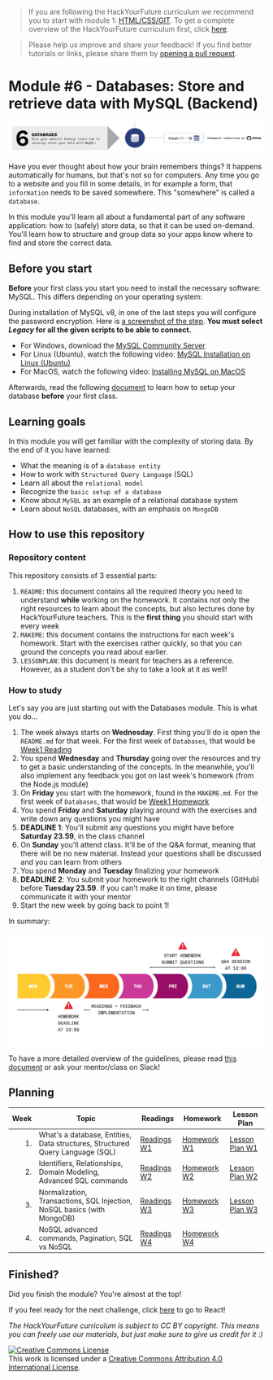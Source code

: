 > If you are following the HackYourFuture curriculum we recommend you to start with module 1: [HTML/CSS/GIT](https://github.com/HackYourFuture/HTML-CSS). To get a complete overview of the HackYourFuture curriculum first, click [here](https://github.com/HackYourFuture/curriculum).

> Please help us improve and share your feedback! If you find better tutorials or links, please share them by [opening a pull request](https://github.com/HackYourFuture/JavaScript1/pulls).

# Module #6 - Databases: Store and retrieve data with MySQL (Backend)

![Databases](./assets/databases.png)

Have you ever thought about how your brain remembers things? It happens automatically for humans, but that's not so for computers. Any time you go to a website and you fill in some details, in for example a form, that `information` needs to be saved somewhere. This "somewhere" is called a `database`.

In this module you'll learn all about a fundamental part of any software application: how to (safely) store data, so that it can be used on-demand. You'll learn how to structure and group data so your apps know where to find and store the correct data.

## Before you start

**Before** your first class you start you need to install the necessary software: MySQL. This differs depending on your operating system:

During installation of MySQL v8, in one of the last steps you will configure the password encryption.
Here is [a screenshot of the step](https://i.stack.imgur.com/nFnWV.jpg).
**You must select _Legacy_ for all the given scripts to be able to connect.**

- For Windows, download the [MySQL Community Server](https://dev.mysql.com/downloads/mysql/)
- For Linux (Ubuntu), watch the following video: [MySQL Installation on Linux (Ubuntu)](https://www.youtube.com/watch?v=Y_LibBhOGOY)
- For MacOS, watch the following video: [Installing MySQL on MacOS](https://www.youtube.com/watch?v=HxCXyxFEA0s)

Afterwards, read the following [document](./setup-db.md) to learn how to setup your database **before** your first class.

## Learning goals

In this module you will get familiar with the complexity of storing data. By the end of it you have learned:

- What the meaning is of a `database entity`
- How to work with `Structured Query Language` (SQL)
- Learn all about the `relational model`
- Recognize the `basic setup of a database`
- Know about `MySQL` as an example of a relational database system
- Learn about `NoSQL` databases, with an emphasis on `MongoDB`

## How to use this repository

### Repository content

This repository consists of 3 essential parts:

1. `README`: this document contains all the required theory you need to understand **while** working on the homework. It contains not only the right resources to learn about the concepts, but also lectures done by HackYourFuture teachers. This is the **first thing** you should start with every week
2. `MAKEME`: this document contains the instructions for each week's homework. Start with the exercises rather quickly, so that you can ground the concepts you read about earlier.
3. `LESSONPLAN`: this document is meant for teachers as a reference. However, as a student don't be shy to take a look at it as well!

### How to study

Let's say you are just starting out with the Databases module. This is what you do...

1. The week always starts on **Wednesday**. First thing you'll do is open the `README.md` for that week. For the first week of `Databases`, that would be [Week1 Reading](/Week1/README.md)
2. You spend **Wednesday** and **Thursday** going over the resources and try to get a basic understanding of the concepts. In the meanwhile, you'll also implement any feedback you got on last week's homework (from the Node.js module)
3. On **Friday** you start with the homework, found in the `MAKEME.md`. For the first week of `Databases`, that would be [Week1 Homework](/Week1/MAKEME.md)
4. You spend **Friday** and **Saturday** playing around with the exercises and write down any questions you might have
5. **DEADLINE 1**: You'll submit any questions you might have before **Saturday 23.59**, in the class channel
6. On **Sunday** you'll attend class. It'll be of the Q&A format, meaning that there will be no new material. Instead your questions shall be discussed and you can learn from others
7. You spend **Monday** and **Tuesday** finalizing your homework
8. **DEADLINE 2**: You submit your homework to the right channels (GitHub) before **Tuesday 23.59**. If you can't make it on time, please communicate it with your mentor
9. Start the new week by going back to point 1!

In summary:

![Weekflow](assets/weekflow.png)

To have a more detailed overview of the guidelines, please read [this document](https://docs.google.com/document/d/1JUaEbxMQTyljAPFsWIbbLwwvvIXZ0VCHmCCN8RaeVIc/edit?usp=sharing) or ask your mentor/class on Slack!

## Planning

| Week | Topic                                                                         | Readings                       | Homework                       | Lesson Plan                           |
| ---: | ----------------------------------------------------------------------------- | ------------------------------ | ------------------------------ | ------------------------------------- |
|   1. | What's a database, Entities, Data structures, Structured Query Language (SQL) | [Readings W1](Week1/README.md) | [Homework W1](Week1/MAKEME.md) | [Lesson Plan W1](Week1/LESSONPLAN.md) |
|   2. | Identifiers, Relationships, Domain Modeling, Advanced SQL commands            | [Readings W2](Week2/README.md) | [Homework W2](Week2/MAKEME.md) | [Lesson Plan W2](Week2/LESSONPLAN.md) |
|   3. | Normalization, Transactions, SQL Injection, NoSQL basics (with MongoDB)       | [Readings W3](Week3/README.md) | [Homework W3](Week3/MAKEME.md) | [Lesson Plan W3](Week3/LESSONPLAN.md) |
|   4. | NoSQL advanced commands, Pagination, SQL vs NoSQL                             | [Readings W4](Week4/README.md) | [Homework W4](Week4/MAKEME.md) |  |

## Finished?

Did you finish the module? You're almost at the top!

If you feel ready for the next challenge, click [here](https://www.github.com/HackYourFuture/react) to go to React!

_The HackYourFuture curriculum is subject to CC BY copyright. This means you can freely use our materials, but just make sure to give us credit for it :)_

<a rel="license" href="http://creativecommons.org/licenses/by/4.0/"><img alt="Creative Commons License" style="border-width:0" src="https://i.creativecommons.org/l/by/4.0/88x31.png" /></a><br />This work is licensed under a <a rel="license" href="http://creativecommons.org/licenses/by/4.0/">Creative Commons Attribution 4.0 International License</a>.
